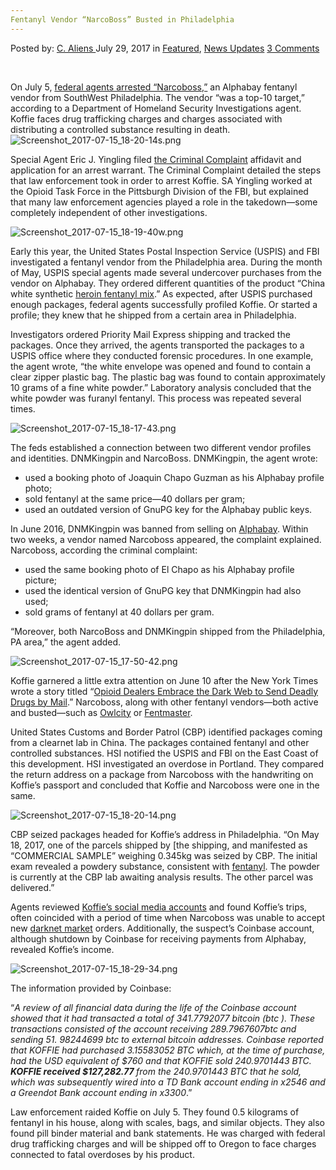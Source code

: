 ```yaml
---
Fentanyl Vendor “NarcoBoss” Busted in Philadelphia
---
```

<article class="post-listing post-21617 post type-post status-publish format-standard has-post-thumbnail hentry  tag-busted tag-fentanyl tag-narcoboss tag-philadelphia tag-vendor">
    <div class="post-inner">
        <span>Posted by: <a href="https://www.deepdotweb.com/author/caliens/" title="">C. Aliens </a></span>
    <span>July 29, 2017</span>
    <span>in <a href="https://www.deepdotweb.com/category/deepdot-news/" rel="category tag">Featured</a>, <a href="https://www.deepdotweb.com/category/news-updates/" rel="category tag">News Updates</a></span>
    <span><a href="https://www.deepdotweb.com/2017/07/29/fentanyl-vendor-narcoboss-busted-philadelphia/#comments">3 Comments</a></span>
    </p>
    <div class="clear"></div>
    <div class="entry">
    <p>&nbsp;</p>
    <p>On July 5, <a href="http://www.publicnow.com/view/368BD1F4A9016956C86642867AA1260169096C2C">federal agents arrested “Narcoboss,”</a> an Alphabay fentanyl vendor from SouthWest Philadelphia. The vendor “was a top-10 target,” according to a Department of Homeland Security Investigations agent. Koffie faces drug trafficking charges and charges associated with distributing a controlled substance resulting in death.<img class="wp-image-21623 aligncenter" src="https://www.deepdotweb.com/wp-content/uploads/2017/07/screenshot_2017-07-15_18-20-14s-png.png" alt="Screenshot_2017-07-15_18-20-14s.png" srcset="https://www.deepdotweb.com/wp-content/uploads/2017/07/screenshot_2017-07-15_18-20-14s-png.png 660w, https://www.deepdotweb.com/wp-content/uploads/2017/07/screenshot_2017-07-15_18-20-14s-png-300x136.png 300w, https://www.deepdotweb.com/wp-content/uploads/2017/07/screenshot_2017-07-15_18-20-14s-png-272x125.png 272w" sizes="(max-width: 660px) 100vw, 660px" /></p>
    <p>Special Agent Eric J. Yingling filed <a href="https://www.scribd.com/document/353858458/United-States-of-America-v-HENRY-KOFFIE-a-k-a-NarcoBoss-Criminal-Complaint">the Criminal Complaint</a> affidavit and application for an arrest warrant. The Criminal Complaint detailed the steps that law enforcement took in order to arrest Koffie. SA Yingling worked at the Opioid Task Force in the Pittsburgh Division of the FBI, but explained that many law enforcement agencies played a role in the takedown—some completely independent of other investigations.</p>
    <p><img class="wp-image-21624" src="https://www.deepdotweb.com/wp-content/uploads/2017/07/screenshot_2017-07-15_18-19-40w-png.png" alt="Screenshot_2017-07-15_18-19-40w.png" srcset="https://www.deepdotweb.com/wp-content/uploads/2017/07/screenshot_2017-07-15_18-19-40w-png.png 660w, https://www.deepdotweb.com/wp-content/uploads/2017/07/screenshot_2017-07-15_18-19-40w-png-300x136.png 300w, https://www.deepdotweb.com/wp-content/uploads/2017/07/screenshot_2017-07-15_18-19-40w-png-272x125.png 272w" sizes="(max-width: 660px) 100vw, 660px" /></p>
    <p>Early this year, the United States Postal Inspection Service (USPIS) and FBI investigated a fentanyl vendor from the Philadelphia area. During the month of May, USPIS special agents made several undercover purchases from the vendor on Alphabay. They ordered different quantities of the product “China white synthetic <a href="https://www.deepdotweb.com/tag/heroin/">heroin fentanyl mix</a>.” As expected, after USPIS purchased enough packages, federal agents successfully profiled Koffie. Or started a profile; they knew that he shipped from a certain area in Philadelphia.</p>
    <p>Investigators ordered Priority Mail Express shipping and tracked the packages. Once they arrived, the agents transported the packages to a USPIS office where they conducted forensic procedures. In one example, the agent wrote, “the white envelope was opened and found to contain a clear zipper plastic bag. The plastic bag was found to contain approximately 10 grams of a fine white powder.” Laboratory analysis concluded that the white powder was furanyl fentanyl. This process was repeated several times.</p>
    <p><img class="wp-image-21625" src="https://www.deepdotweb.com/wp-content/uploads/2017/07/screenshot_2017-07-15_18-17-43-png.png" alt="Screenshot_2017-07-15_18-17-43.png" srcset="https://www.deepdotweb.com/wp-content/uploads/2017/07/screenshot_2017-07-15_18-17-43-png.png 800w, https://www.deepdotweb.com/wp-content/uploads/2017/07/screenshot_2017-07-15_18-17-43-png-300x164.png 300w" sizes="(max-width: 800px) 100vw, 800px" /></p>
    <p>The feds established a connection between two different vendor profiles and identities. DNMKingpin and NarcoBoss. DNMKingpin, the agent wrote:</p>
    <ul>
    <li>used a booking photo of Joaquin Chapo Guzman as his Alphabay profile photo;</li>
    <li>sold fentanyl at the same price—40 dollars per gram;</li>
    <li>used an outdated version of GnuPG key for the Alphabay public keys.</li>
    </ul>
    <p>In June 2016, DNMKingpin was banned from selling on <a href="http://www.deepdotweb.com/marketplace-directory/listing/alphabay/">Alphabay</a>. Within two weeks, a vendor named Narcoboss appeared, the complaint explained. Narcoboss, according the criminal complaint:</p>
    <ul>
    <li>used the same booking photo of El Chapo as his Alphabay profile picture;</li>
    <li>used the identical version of GnuPG key that DNMKingpin had also used;</li>
    <li>sold grams of fentanyl at 40 dollars per gram.</li>
    </ul>
    <p>“Moreover, both NarcoBoss and DNMKingpin shipped from the Philadelphia, PA area,” the agent added.</p>
    <p><img class="wp-image-21626" src="https://www.deepdotweb.com/wp-content/uploads/2017/07/screenshot_2017-07-15_17-50-42-png.png" alt="Screenshot_2017-07-15_17-50-42.png" srcset="https://www.deepdotweb.com/wp-content/uploads/2017/07/screenshot_2017-07-15_17-50-42-png.png 775w, https://www.deepdotweb.com/wp-content/uploads/2017/07/screenshot_2017-07-15_17-50-42-png-300x194.png 300w" sizes="(max-width: 775px) 100vw, 775px" /></p>
    <p>Koffie garnered a little extra attention on June 10 after the New York Times wrote a story titled “<a href="https://www.nytimes.com/2017/06/10/business/dealbook/opioid-dark-web-drug-overdose.html">Opioid Dealers Embrace the Dark Web to Send Deadly Drugs by Mail</a>.” Narcoboss, along with other fentanyl vendors—both active and busted—such as <a href="https://www.deepdotweb.com/2016/11/05/darknet-vendor-confessed-selling-heroin-fentanyl-multiple-dnms/">Owlcity</a> or <a href="https://www.deepdotweb.com/2017/04/09/feds-used-reddit-posts-catch-fentanyl-vendor/">Fentmaster</a>.</p>
    <p>United States Customs and Border Patrol (CBP) identified packages coming from a clearnet lab in China. The packages contained fentanyl and other controlled substances. HSI notified the USPIS and FBI on the East Coast of this development. HSI investigated an overdose in Portland. They compared the return address on a package from Narcoboss with the handwriting on Koffie’s passport and concluded that Koffie and Narcoboss were one in the same.</p>
    <p><img class="wp-image-21627" src="https://www.deepdotweb.com/wp-content/uploads/2017/07/screenshot_2017-07-15_18-20-14-png.png" alt="Screenshot_2017-07-15_18-20-14.png" srcset="https://www.deepdotweb.com/wp-content/uploads/2017/07/screenshot_2017-07-15_18-20-14-png.png 700w, https://www.deepdotweb.com/wp-content/uploads/2017/07/screenshot_2017-07-15_18-20-14-png-300x168.png 300w" sizes="(max-width: 700px) 100vw, 700px" /></p>
    <p>CBP seized packages headed for Koffie’s address in Philadelphia. “On May 18, 2017, one of the parcels shipped by [the shipping, and manifested as &#8220;COMMERCIAL SAMPLE&#8221; weighing 0.345kg was seized by CBP. The initial exam revealed a powdery substance, consistent with <a href="https://www.deepdotweb.com/tag/fentanyl">fentanyl</a>. The powder is currently at the CBP lab awaiting analysis results. The other parcel was delivered.”</p>
    <p>Agents reviewed <a href="https://twitter.com/countstackula_">Koffie’s social media accounts</a> and found Koffie’s trips, often coincided with a period of time when Narcoboss was unable to accept new <a href="https://www.deepdotweb.com/2013/10/28/updated-llist-of-hidden-marketplaces-tor-i2p/">darknet market</a> orders. Additionally, the suspect’s Coinbase account, although shutdown by Coinbase for receiving payments from Alphabay, revealed Koffie’s income.</p>
    <p><img class="wp-image-21628" src="https://www.deepdotweb.com/wp-content/uploads/2017/07/screenshot_2017-07-15_18-29-34-png.png" alt="Screenshot_2017-07-15_18-29-34.png" srcset="https://www.deepdotweb.com/wp-content/uploads/2017/07/screenshot_2017-07-15_18-29-34-png.png 800w, https://www.deepdotweb.com/wp-content/uploads/2017/07/screenshot_2017-07-15_18-29-34-png-300x126.png 300w" sizes="(max-width: 800px) 100vw, 800px" /></p>
    <p>The information provided by Coinbase:</p>
    <p>“<em>A review of all financial data during the life of the Coinbase account showed that it had transacted a total of 341.7792077 bitcoin (btc ). These transactions consisted of the account receiving 289.7967607btc and sending 51. 98244699 btc to external bitcoin addresses. Coinbase reported that KOFFIE had purchased 3.15583052 BTC which, at the time of purchase, had the USD equivalent of $760 and that KOFFIE sold 240.9701443 BTC. </em><strong><em>KOFFIE received $127,282.77 </em></strong><em>from the 240.9701443 BTC that he sold, which was subsequently wired into a TD Bank account ending in x2546 and a Greendot Bank account ending in x3300</em>.”</p>
    <p>Law enforcement raided Koffie on July 5. They found 0.5 kilograms of fentanyl in his house, along with scales, bags, and similar objects. They also found pill binder material and bank statements. He was charged with federal drug trafficking charges and will be shipped off to Oregon to face charges connected to fatal overdoses by his product.</p>
    </div>
    <span style="display:none"><a href="https://www.deepdotweb.com/tag/busted/" rel="tag">busted</a> <a href="https://www.deepdotweb.com/tag/fentanyl/" rel="tag">fentanyl</a> <a href="https://www.deepdotweb.com/tag/narcoboss/" rel="tag">narcoboss</a> <a href="https://www.deepdotweb.com/tag/philadelphia/" rel="tag">philadelphia</a> <a href="https://www.deepdotweb.com/tag/vendor/" rel="tag">vendor</a></span> <span style="display:none" class="updated">2017-07-29</span>
    <div style="display:none" class="vcard author" itemprop="author" itemscope itemtype="http://schema.org/Person"><strong class="fn" itemprop="name"><a href="https://www.deepdotweb.com/author/caliens/" title="Posts by C. Aliens" rel="author">C. Aliens</a></strong></div>
    </div>
</article>

